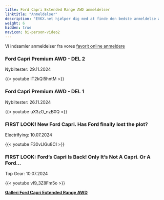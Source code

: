 ```yaml
---
title: Ford Capri Extended Range AWD anmeldelser
linktitle: "Anmeldelser"
description: "EVKX.net hjælper dig med at finde den bedste anmeldelse af denne model."
weight: 6
hidden: true
navicon: bi-person-video2
---
```

Vi indsamler anmeldelser fra vores [favorit online anmeldere](../../../../../guides/evreviewers/)

<div class="container text-center shadow p-2 pe-4 mb-5 bg-body-tertiary rounded border">
<h3>Ford Capri Premium AWD  - DEL 2</h3>
<p>Nybiltester: 29.11.2024</p>

{{< youtube IT2kQI5hntM >}}

</div>
<div class="container text-center shadow p-2 pe-4 mb-5 bg-body-tertiary rounded border">
<h3>Ford Capri Premium AWD -  DEL 1</h3>
<p>Nybiltester: 26.11.2024</p>

{{< youtube uX3zO_nzB0Q >}}

</div>
<div class="container text-center shadow p-2 pe-4 mb-5 bg-body-tertiary rounded border">
<h3>FIRST LOOK! New Ford Capri. Has Ford finally lost the plot?</h3>
<p>Electrifying: 10.07.2024</p>

{{< youtube F30vLlGu8CI >}}

</div>
<div class="container text-center shadow p-2 pe-4 mb-5 bg-body-tertiary rounded border">
<h3>FIRST LOOK: Ford’s Capri Is Back! Only It’s Not A Capri. Or A Ford…</h3>
<p>Top Gear: 10.07.2024</p>

{{< youtube vI9_3Z8Fm5o >}}

</div>
<div class="mt-3 mb-3">
<a href="../gallery/" class="text-decoration-none text-black">
<strong><i class="bi-arrow-left"></i>Galleri  </strong>
</a>
<a href="../" class="text-decoration-none text-black float-end">
<strong>Ford Capri Extended Range AWD <i class="bi-arrow-right"></i></strong>
</a>
</div>
